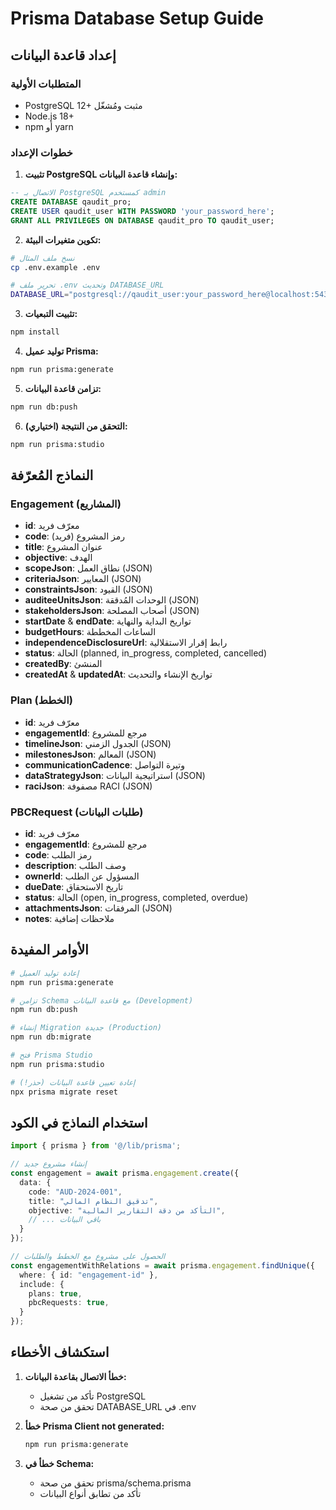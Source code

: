 # Prisma Database Setup Guide

## إعداد قاعدة البيانات

### المتطلبات الأولية
- PostgreSQL 12+ مثبت ومُشغّل
- Node.js 18+ 
- npm أو yarn

### خطوات الإعداد

1. **تثبيت PostgreSQL وإنشاء قاعدة البيانات:**
```sql
-- الاتصال بـ PostgreSQL كمستخدم admin
CREATE DATABASE qaudit_pro;
CREATE USER qaudit_user WITH PASSWORD 'your_password_here';
GRANT ALL PRIVILEGES ON DATABASE qaudit_pro TO qaudit_user;
```

2. **تكوين متغيرات البيئة:**
```bash
# نسخ ملف المثال
cp .env.example .env

# تحرير ملف .env وتحديث DATABASE_URL
DATABASE_URL="postgresql://qaudit_user:your_password_here@localhost:5432/qaudit_pro?schema=public"
```

3. **تثبيت التبعيات:**
```bash
npm install
```

4. **توليد عميل Prisma:**
```bash
npm run prisma:generate
```

5. **تزامن قاعدة البيانات:**
```bash
npm run db:push
```

6. **التحقق من النتيجة (اختياري):**
```bash
npm run prisma:studio
```

## النماذج المُعرّفة

### Engagement (المشاريع)
- **id**: معرّف فريد
- **code**: رمز المشروع (فريد)
- **title**: عنوان المشروع
- **objective**: الهدف
- **scopeJson**: نطاق العمل (JSON)
- **criteriaJson**: المعايير (JSON)
- **constraintsJson**: القيود (JSON)
- **auditeeUnitsJson**: الوحدات المُدققة (JSON)
- **stakeholdersJson**: أصحاب المصلحة (JSON)
- **startDate** & **endDate**: تواريخ البداية والنهاية
- **budgetHours**: الساعات المخططة
- **independenceDisclosureUrl**: رابط إقرار الاستقلالية
- **status**: الحالة (planned, in_progress, completed, cancelled)
- **createdBy**: المنشئ
- **createdAt** & **updatedAt**: تواريخ الإنشاء والتحديث

### Plan (الخطط)
- **id**: معرّف فريد
- **engagementId**: مرجع للمشروع
- **timelineJson**: الجدول الزمني (JSON)
- **milestonesJson**: المعالم (JSON)
- **communicationCadence**: وتيرة التواصل
- **dataStrategyJson**: استراتيجية البيانات (JSON)
- **raciJson**: مصفوفة RACI (JSON)

### PBCRequest (طلبات البيانات)
- **id**: معرّف فريد
- **engagementId**: مرجع للمشروع
- **code**: رمز الطلب
- **description**: وصف الطلب
- **ownerId**: المسؤول عن الطلب
- **dueDate**: تاريخ الاستحقاق
- **status**: الحالة (open, in_progress, completed, overdue)
- **attachmentsJson**: المرفقات (JSON)
- **notes**: ملاحظات إضافية

## الأوامر المفيدة

```bash
# إعادة توليد العميل
npm run prisma:generate

# تزامن Schema مع قاعدة البيانات (Development)
npm run db:push

# إنشاء Migration جديدة (Production)
npm run db:migrate

# فتح Prisma Studio
npm run prisma:studio

# إعادة تعيين قاعدة البيانات (حذر!)
npx prisma migrate reset
```

## استخدام النماذج في الكود

```typescript
import { prisma } from '@/lib/prisma';

// إنشاء مشروع جديد
const engagement = await prisma.engagement.create({
  data: {
    code: "AUD-2024-001",
    title: "تدقيق النظام المالي",
    objective: "التأكد من دقة التقارير المالية",
    // ... باقي البيانات
  }
});

// الحصول على مشروع مع الخطط والطلبات
const engagementWithRelations = await prisma.engagement.findUnique({
  where: { id: "engagement-id" },
  include: {
    plans: true,
    pbcRequests: true,
  }
});
```

## استكشاف الأخطاء

1. **خطأ الاتصال بقاعدة البيانات:**
   - تأكد من تشغيل PostgreSQL
   - تحقق من صحة DATABASE_URL في .env

2. **خطأ Prisma Client not generated:**
   ```bash
   npm run prisma:generate
   ```

3. **خطأ في Schema:**
   - تحقق من صحة prisma/schema.prisma
   - تأكد من تطابق أنواع البيانات